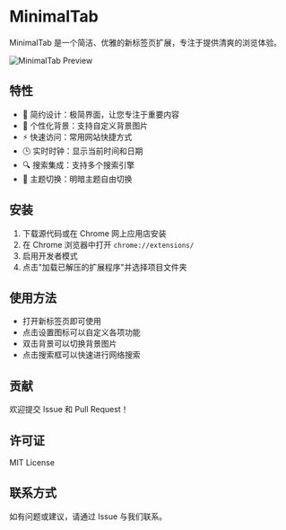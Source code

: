# MinimalTab

MinimalTab 是一个简洁、优雅的新标签页扩展，专注于提供清爽的浏览体验。

![MinimalTab Preview](./screenshots/preview.png)

## 特性

- 🎯 简约设计：极简界面，让您专注于重要内容
- 🎨 个性化背景：支持自定义背景图片
- ⚡️ 快速访问：常用网站快捷方式
- 🕒 实时时钟：显示当前时间和日期
- 🔍 搜索集成：支持多个搜索引擎
- 🌈 主题切换：明暗主题自由切换

## 安装

1. 下载源代码或在 Chrome 网上应用店安装
2. 在 Chrome 浏览器中打开 `chrome://extensions/`
3. 启用开发者模式
4. 点击"加载已解压的扩展程序"并选择项目文件夹

## 使用方法

- 打开新标签页即可使用
- 点击设置图标可以自定义各项功能
- 双击背景可以切换背景图片
- 点击搜索框可以快速进行网络搜索

## 贡献
欢迎提交 Issue 和 Pull Request！

## 许可证
MIT License

## 联系方式
如有问题或建议，请通过 Issue 与我们联系。
